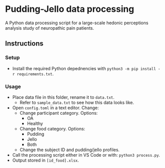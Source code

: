 # Pudding-Jello data processing

A Python data processing script for a large-scale hedonic perceptions analysis study of neuropathic pain patients. 

## Instructions

### Setup

- Install the required Python depednencies with `python3 -m pip install -r requirements.txt`.

### Usage

- Place data file in this folder, rename it to `data.txt`.
    - Refer to `sample_data.txt` to see how this data looks like.
- Open `config.toml` in a text editor. Change:
    - Change participant category. Options:
        - OA
        - Healthy
    - Change food category. Options:
        - Pudding
        - Jello
        - Both
    - Change the subject ID and pudding/jello profiles.
- Call the processing script either in VS Code or with: `python3 process.py`.
- Output stored in `[id_food].xlsx`.